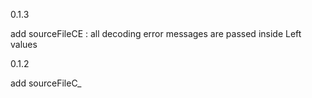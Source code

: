 0.1.3

add sourceFileCE : all decoding error messages are passed inside Left values

0.1.2

add sourceFileC_
